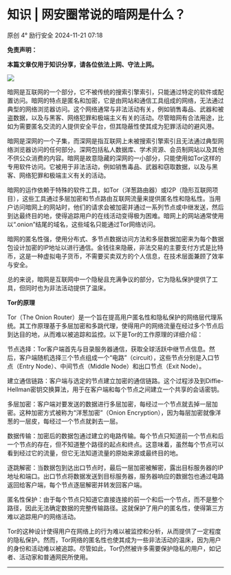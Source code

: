 #  知识 | 网安圈常说的暗网是什么？   
原创 4°  励行安全   2024-11-21 07:18  
  
**免责声明：**  
  
**本篇文章仅用于知识分享，请各位依法上网、守法上网。**  
  
![](https://mmbiz.qpic.cn/mmbiz_jpg/UN9bb0CZZJPa3OcA4XYdP1Muyicy0oS9d6VDNCIibn0YR2m9unVsFAicuNBw9ELy9KkiczYIq8yaHPwJ5okkqQmHOQ/640?wx_fmt=jpeg&from=appmsg "")  
  
暗网是互联网的一个部分，它不被传统的搜索引擎索引，只能通过特定的软件或配置访问。暗网的特点是匿名和加密，它是由网站和通信工具组成的网络，无法通过典型的网络浏览器访问。这个网络通常与非法活动有关，例如销售毒品、武器和被盗数据，以及与黑客、网络犯罪和极端主义有关的活动。尽管暗网有合法用途，比如为需要匿名交流的人提供安全平台，但其隐蔽性使其成为犯罪活动的避风港。  
  
暗网是深网的一个子集，而深网是指互联网上未被搜索引擎索引且无法通过典型网络浏览器访问的任何部分。深网包括私人数据库、学术资源、会员制网站以及其他不供公众消费的内容。暗网是故意隐藏的深网的一小部分，只能使用如Tor这样的专用软件访问。它被用于非法活动，例如销售毒品、武器和窃取数据，以及与黑客、网络犯罪和极端主义有关的活动。  
  
暗网的运作依赖于特殊的软件工具，如Tor（洋葱路由器）或I2P（隐形互联网项目），这些工具通过多层加密和节点路由互联网流量来提供匿名性和隐私性。当用户访问暗网上的网站时，他们的请求会被加密并通过一系列节点或中继发送，然后到达最终目的地，使得追踪用户的在线活动变得极为困难。暗网上的网站通常使用以“.onion”结尾的域名，这些域名只能通过Tor网络访问。  
  
暗网的匿名性强，使用分布式、多节点数据访问方法和多层数据加密来为每个数据包设计加密的IP地址以进行通信。金钱往来隐蔽，非法交易的主要支付方式是比特币，这是一种虚拟电子货币，不需要买卖双方的个人信息，在技术层面兼顾了效率与安全。  
  
总的来说，暗网是互联网中一个隐秘且充满争议的部分，它为隐私保护提供了工具，但同时也为非法活动提供了温床。  
  
**Tor的原理**  
  
Tor（The Onion Router）是一个旨在提高用户匿名性和隐私保护的网络层代理系统。其工作原理基于多层加密和多跳代理，使得用户的网络流量在经过多个节点后到达目的地，从而难以被追踪和监控。以下是Tor的工作原理的详细介绍：  
  
节点选择：Tor客户端首先与目录服务器通信，获取全球活跃中继节点信息。然后，客户端随机选择三个节点组成一个“电路”（circuit），这些节点分别是入口节点（Entry Node）、中间节点（Middle Node）和出口节点（Exit Node）。  
  
建立通信链路：客户端与选定的节点建立加密的通信链路。这个过程涉及到Diffie-Hellman密钥交换算法，用于在客户端和每个节点之间建立一个共享的会话密钥。  
  
多层加密：客户端对要发送的数据进行多层加密，每经过一个节点就去掉一层加密。这种加密方式被称为“洋葱加密”（Onion Encryption），因为每层加密就像洋葱的一层皮，每经过一个节点就剥去一层。  
  
数据传输：加密后的数据包通过建立的电路传输。每个节点只知道前一个节点和后一个节点的存在，但不知道整个路径的起点和终点。这意味着，虽然每个节点可以看到经过它的流量，但它无法知道流量的原始来源或最终目的地。  
  
逐跳解密：当数据包到达出口节点时，最后一层加密被解密，露出目标服务器的IP地址和端口。出口节点将数据发送到目标服务器，服务器响应的数据包也通过电路返回给客户端，每个节点逐层解密并转发回客户端。  
  
匿名性保护：由于每个节点只知道它直接连接的前一个和后一个节点，而不是整个路径，因此无法确定数据的完整传输路径。这就保护了用户的匿名性，使得第三方难以追踪用户的网络活动。  
  
Tor的这种设计使得用户在网络上的行为难以被监控和分析，从而提供了一定程度的隐私保护。然而，Tor网络的匿名性也使其成为一些非法活动的温床，因为用户的身份和活动难以被追踪。尽管如此，Tor仍然被许多需要保护隐私的用户，如记者、活动家和普通网民所使用。  
  
****  
  
